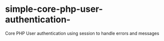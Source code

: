 # simple-core-php-user-authentication-
Core PHP User authentication using session to handle errors and messages

